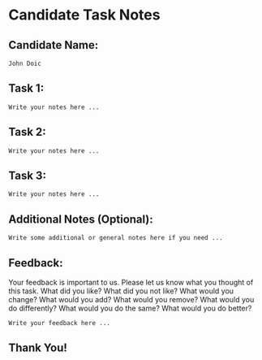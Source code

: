 # Candidate Task Notes

## Candidate Name: 
```
John Doic
```

## Task 1: 
```
Write your notes here ...

```


## Task 2: 
```
Write your notes here ...

```


## Task 3: 
```
Write your notes here ...

```

## Additional Notes (Optional): 
```
Write some additional or general notes here if you need ...

```


## Feedback: 
Your feedback is important to us. Please let us know what you thought of this task. What did you like? What did you not like? What would you change? What would you add? What would you remove? What would you do differently? What would you do the same? What would you do better?
```
Write your feedback here ...

```

## Thank You!